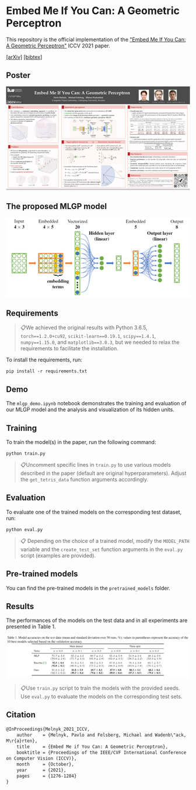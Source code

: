 # Embed Me If You Can: A Geometric Perceptron

This repository is the official implementation of the ["Embed Me If You Can: A Geometric Perceptron"](https://arxiv.org/abs/2006.06507) ICCV 2021 paper.

[[arXiv]](https://arxiv.org/abs/2006.06507) [[bibtex]](https://github.com/pavlo-melnyk/mlgp-embedme#citation)

## Poster
 ![Embed Me If You Can: A Geometric Perceptron](misc/poster.png)
 


## The proposed MLGP model
 ![Multilayer Geometric Perceptron](misc/mlgp.png)
 


## Requirements
> 📋We achieved the original results with Python 3.6.5, ```torch==1.2.0+cu92```, ```scikit-learn==0.19.1```, ```scipy==1.4.1```, ```numpy==1.15.0```, and ```matplotlib==3.0.3```, but we needed to relax the requirements to facilitate the installation.

To install the requirements, run:

```setup
pip install -r requirements.txt
```


## Demo

The ```mlgp_demo.ipynb``` notebook demonstrates the training and evaluation of our MLGP model and the analysis and visualization of its hidden units.


## Training

To train the model(s) in the paper, run the following command:

```
python train.py 
```

> 📋Uncomment specific lines in ```train.py``` to use various models described in the paper (default are original hyperparameters). Adjust the ```get_tetris_data```  function arguments accordingly.



## Evaluation

To evaluate one of the trained models on the corresponding test dataset, run:


```
python eval.py
```

> 📋 Depending on the choice of a trained model, modify the ```MODEL_PATH``` variable and the ```create_test_set``` function arguments in the ```eval.py``` script (examples are provided).



## Pre-trained models

You can find the pre-trained models in the ```pretrained_models``` folder.



## Results


The performances of the models on the test data and in all experiments are presented in Table 1.


![Test Accuracies](misc/table_of_results.png)


> 📋Use ```train.py``` script to train the models with the provided seeds. Use ```eval.py``` to evaluate the models on the corresponding test sets. 



## Citation
```
@InProceedings{Melnyk_2021_ICCV,
    author    = {Melnyk, Pavlo and Felsberg, Michael and Wadenb\"ack, M\r{a}rten},
    title     = {Embed Me if You Can: A Geometric Perceptron},
    booktitle = {Proceedings of the IEEE/CVF International Conference on Computer Vision (ICCV)},
    month     = {October},
    year      = {2021},
    pages     = {1276-1284}
}
```



